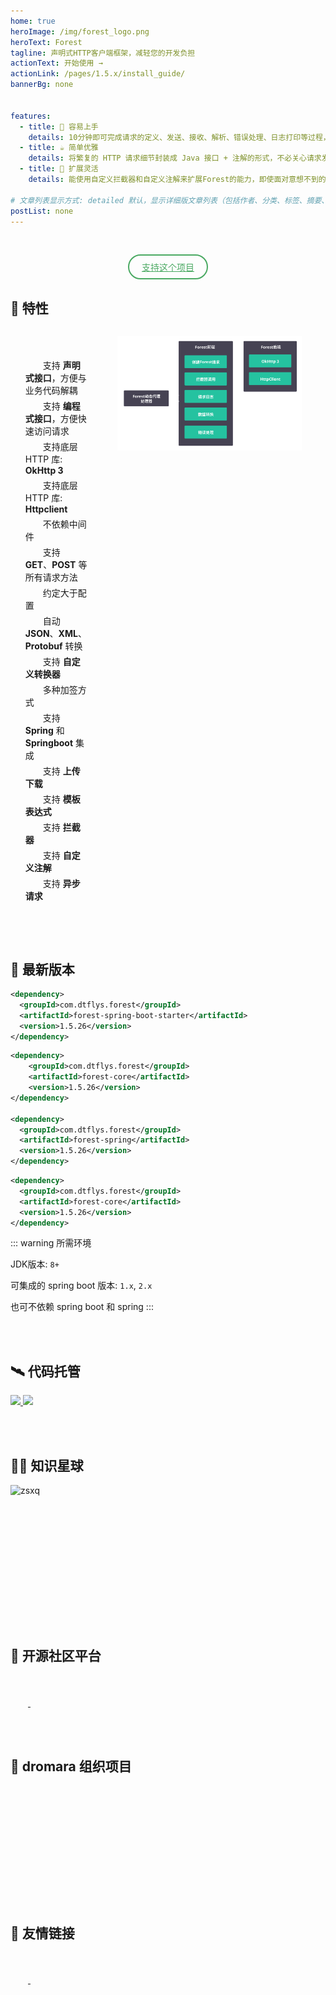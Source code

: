 ```yaml
---
home: true
heroImage: /img/forest_logo.png
heroText: Forest
tagline: 声明式HTTP客户端框架，减轻您的开发负担
actionText: 开始使用 →
actionLink: /pages/1.5.x/install_guide/
bannerBg: none


features:
  - title: 🍭 容易上手
    details: 10分钟即可完成请求的定义、发送、接收、解析、错误处理、日志打印等过程，此外还有直观的API和详尽的文档
  - title: ☕ 简单优雅
    details: 将繁复的 HTTP 请求细节封装成 Java 接口 + 注解的形式，不必关心请求发送的具体过程
  - title: 🧩 扩展灵活
    details: 能使用自定义拦截器和自定义注解来扩展Forest的能力，即使面对意想不到的场景也能轻松应对

# 文章列表显示方式: detailed 默认，显示详细版文章列表（包括作者、分类、标签、摘要、分页等）| simple => 显示简约版文章列表（仅标题和日期）| none 不显示文章列表
postList: none
---
```



<style>
.become-sponsor{
  padding: 8px 20px;
  display: inline-block;
  color: #4aa962;
  border-radius: 30px;
  box-sizing: border-box;
  border: 2px solid #4aa962;
}
</style>

<br>

<p style="text-align: center">
  <a class="become-sponsor" href="/pages/donate/">支持这个项目</a>
</p>

## 🎉 特性

<div class="row">
    <div class="col" style="margin: 1.5rem 2.5rem 0rem 0rem; width: 28.5rem;">
        <div class="introContent">
            <ul>
                <li>支持 <b>声明式接口</b>，方便与业务代码解耦</li>
                <li>支持 <b>编程式接口</b>，方便快速访问请求</li>
                <li>支持底层 HTTP 库: <b>OkHttp 3</b></li>
                <li>支持底层 HTTP 库: <b>Httpclient</b></li>
                <li>不依赖中间件</li>
                <li>支持 <b>GET</b>、<b>POST</b> 等所有请求方法</li>
                <li>约定大于配置</li>
                <li>自动 <b>JSON</b>、<b>XML</b>、<b>Protobuf</b> 转换</li>
                <li>支持 <b>自定义转换器</b></li>
                <li>多种加签方式</li>
                <li>支持 <b>Spring</b> 和 <b>Springboot</b> 集成</li>
                <li>支持 <b>上传下载</b></li>
                <li>支持 <b>模板表达式</b></li>
                <li>支持 <b>拦截器</b></li>
                <li>支持 <b>自定义注解</b></li>
                <li>支持 <b>异步请求</b></li>
            </ul>
        </div>
    </div>
    <div style="display: flex; flex-direction: column; margin: 0px 1.7rem 0px 0px">
        <img class="img_margin img_shadow img_bg" style="padding: 1rem;" src="/img/forest_request_flow.svg" alt="request flow" />
    </div>
</div>

<br><br>


## 🎨 最新版本


<code-group>
<code-block title="Springboot环境" active>

```xml
<dependency>
  <groupId>com.dtflys.forest</groupId>
  <artifactId>forest-spring-boot-starter</artifactId>
  <version>1.5.26</version>
</dependency>
```
</code-block>
<code-block title="Spring环境">

```xml
<dependency>
    <groupId>com.dtflys.forest</groupId>
    <artifactId>forest-core</artifactId>
    <version>1.5.26</version>
</dependency>

<dependency>
  <groupId>com.dtflys.forest</groupId>
  <artifactId>forest-spring</artifactId>
  <version>1.5.26</version>
</dependency>
```
</code-block>
<code-block title="原生Java环境">

```xml
<dependency>
  <groupId>com.dtflys.forest</groupId>
  <artifactId>forest-core</artifactId>
  <version>1.5.26</version>
</dependency>
```
</code-block>

</code-group>

::: warning 所需环境

JDK版本: `8+`

可集成的 spring boot 版本: `1.x`, `2.x`

也可不依赖 spring boot 和 spring
:::

<br/><br/>


## 🛰️ 代码托管

<a href='https://gitee.com/dromara/forest' target="_blank">
    <img class="no-zoom" src="https://img.shields.io/badge/Gitee-red?logo=gitee&logoColor=white&style=for-the-badge"/>
</a>

<a href="https://github.com/dromara/forest" target="_blank">
    <img class="no-zoom" src="https://img.shields.io/badge/Github-blue?logo=github&logoColor=white&style=for-the-badge"/>
</a>

<br/><br/>

## 👨‍🎓 知识星球

<span class="row" style="height: 180px">
    <img class="img_shadow2 col" style="height: 180px;" :src="$withBase('/img/dromara-zsxq-h.png')" alt="zsxq" />
</span>

<br/><br/>

## 🥤 开源社区平台

<span class="link">
    <a href="https://gitee.com" target="_blank">
        <img :src="$withBase('/img/link/gitee-logo.png')" class="no-zoom">
    </a>
</span>

<span class="link">
    <a href="https://www.oschina.net/" target="_blank">
        <img :src="$withBase('/img/link/oschina-logo.png')" class="no-zoom">
    </a>
</span>

<br><br>

## 🍻 dromara 组织项目
<div class="row">
<span class="link">
    <a href="https://gitee.com/dromara/forest" target="_blank">
        <img :src="$withBase('/img/dromara/forest-logo.png')" class="no-zoom">
    </a>
</span>
<span class="link">
    <a href="https://gitee.com/dromara/TLog" target="_blank">
        <img :src="$withBase('/img/dromara/tlog-logo.png')" class="no-zoom">
    </a>
</span>
<span class="link">
    <a href="https://gitee.com/dromara/hutool" target="_blank">
        <img :src="$withBase('/img/dromara/hutool-logo.png')" class="no-zoom">
    </a>
</span>
<span class="link">
    <a href="https://gitee.com/dromara/sa-token" target="_blank">
        <img :src="$withBase('/img/dromara/satoken-logo.png')" class="no-zoom">
    </a>
</span>
<span class="link">
    <a href="https://gitee.com/dromara/hmily" target="_blank">
        <img :src="$withBase('/img/dromara/hmily-logo.png')" class="no-zoom">
    </a>
</span>
<span class="link">
    <a href="https://gitee.com/dromara/Raincat" target="_blank">
        <img :src="$withBase('/img/dromara/raincat-logo.png')" class="no-zoom">
    </a>
</span>
<span class="link">
    <a href="https://gitee.com/dromara/myth" target="_blank">
        <img :src="$withBase('/img/dromara/myth-logo.png')" class="no-zoom">
    </a>
</span>
<span class="link">
    <a href="https://gitee.com/dromara/hertzbeat" target="_blank">
        <img :src="$withBase('/img/dromara/hertzbeat-logo.png')" class="no-zoom">
    </a>
</span>
</div>
<div class="row">
<span class="link">
    <a href="https://gitee.com/dromara/liteFlow" target="_blank">
        <img :src="$withBase('/img/dromara/liteflow-logo.png')" class="no-zoom">
    </a>
</span>
<span class="link">
    <a href="https://jpom.top" target="_blank">
        <img :src="$withBase('/img/dromara/jpom-logo.png')" class="no-zoom">
    </a>
</span>
<span class="link">
    <a href="https://gitee.com/dromara/sureness" target="_blank">
        <img :src="$withBase('/img/dromara/sureness-logo.png')" class="no-zoom">
    </a>
</span>
<span class="link">
    <a href="https://gitee.com/dromara/easy-es" target="_blank">
        <img :src="$withBase('/img/dromara/ee-logo.png')" class="no-zoom">
    </a>
</span>
<span class="link">
    <a href="https://gitee.com/dromara/northstar" target="_blank">
        <img :src="$withBase('/img/dromara/northstar-logo.png')" class="no-zoom">
    </a>
</span>
<span class="link">
    <a href="https://gitee.com/dromara/fast-request" target="_blank">
        <img :src="$withBase('/img/dromara/fastrequest-logo.png')" class="no-zoom">
    </a>
</span>
<span class="link">
    <a href="https://gitee.com/dromara/dynamic-tp" target="_blank">
        <img :src="$withBase('/img/dromara/dynamictp-logo.png')" class="no-zoom">
    </a>
</span>
<span class="link">
    <a href="https://gitee.com/dromara/mendmix" target="_blank">
        <img :src="$withBase('/img/dromara/mendmix-logo.png')" class="no-zoom">
    </a>
</span>
</div>
<div class="row">
<span class="link">
    <a href="https://gitee.com/dromara/cubic" target="_blank">
        <img :src="$withBase('/img/dromara/cubic-logo.png')" class="no-zoom">
    </a>
</span>

<span class="link">
    <a href="https://gitee.com/dromara/koalas-rpc" target="_blank">
        <img :src="$withBase('/img/dromara/koalas-logo.png')" class="no-zoom">
    </a>
</span>
<span class="link">
    <a href="https://gitee.com/dromara/MaxKey" target="_blank">
        <img :src="$withBase('/img/dromara/maxkey-logo.png')" class="no-zoom">
    </a>
</span>
<span class="link">
    <a href="https://gitee.com/dromara/gobrs-async" target="_blank">
        <img :src="$withBase('/img/dromara/gobrsasync-logo.png')" class="no-zoom">
    </a>
</span>
<span class="link">
    <a href="https://gitee.com/dromara/x-easypdf" target="_blank">
        <img :src="$withBase('/img/dromara/xeasypdf-logo.png')" class="no-zoom">
    </a>
</span>
<span class="link">
    <a href="https://gitee.com/dromara/image-combiner" target="_blank">
        <img :src="$withBase('/img/dromara/imagecombiner-logo.png')" class="no-zoom">
    </a>
</span>
<span class="link">
    <a href="https://gitee.com/dromara/dante-cloud" target="_blank">
        <img :src="$withBase('/img/dromara/dantecloud-logo.png')" class="no-zoom">
    </a>
</span>
<span class="link">
    <a href="https://gitee.com/dromara/go-view" target="_blank">
        <img :src="$withBase('/img/dromara/goview-logo.png')" class="no-zoom">
    </a>
</span>
</div>
<br><br>


## 🍹 友情链接

<span class="link">
    <a href="https://www.ipidea.net/" target="_blank">
        <img :src="$withBase('/img/link/ipidea.png')" class="no-zoom">
    </a>
</span>

<span class="link">
    <a href="https://uiadmin.jiangruyi.com/" target="_blank">
        <img :src="$withBase('/img/link/uniadmin.png')" class="no-zoom">
    </a>
</span>


<br><br>

<!-- AD -->
<div class="wwads-cn wwads-horizontal page-wwads" data-id="128"></div>
<style>
  html {
    font-size: 14px;
  }
  .link {
    width: 8.6em;
    text-align: left;
  }
  .link img {
    height:1.5em;
    max-width:180px;
    margin: 14px;
  }
  .page-wwads{
    width:100%!important;
    min-height: 0;
    margin: 0;
  }
  .page-wwads .wwads-img img{
    width:80px!important;
  }
  .page-wwads .wwads-poweredby{
    width: 40px;
    position: absolute;
    right: 25px;
    bottom: 3px;
  }
  .wwads-content .wwads-text, .page-wwads .wwads-text{
    height: 100%;
    padding-top: 5px;
    display: block;
  }
  .row {
    display: flex;
    flex-direction: row;
  }
  .col {
    display: flex;
    flex-direction: column;
  }
  .introContent {
    margin-top: 15px;
    font-size: 14px;
  }
  .introContent li {
    list-style-type: none;
    background: url("/img/guigou_green.svg") no-repeat 0rem 0.3rem;
    background-size: 1rem 1rem;
    text-indent: 2em;
    margin: 5px 0rem 0rem 0rem;
  }

</style>
